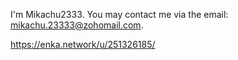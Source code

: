 I'm Mikachu2333. You may contact me via the email: [mikachu.23333@zohomail.com](mailto:mikachu.23333@zohomail.com).

https://enka.network/u/251326185/
